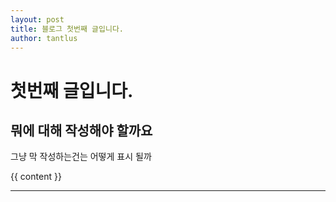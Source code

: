 ```yaml
---
layout: post
title: 블로그 첫번째 글입니다.
author: tantlus
---
```


첫번째 글입니다.
=============
뭐에 대해 작성해야 할까요
-------------

그냥 막 작성하는건는 어떻게 표시 될까

  <div id="main" role="main" class="container">
    {{ content }}
  </div>


-----
